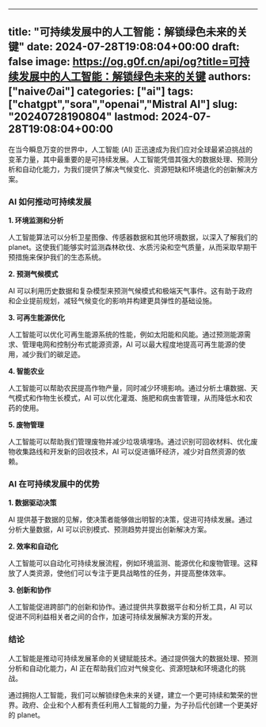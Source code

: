 
---
title: "可持续发展中的人工智能：解锁绿色未来的关键"
date: 2024-07-28T19:08:04+00:00
draft: false
image: https://og.g0f.cn/api/og?title=可持续发展中的人工智能：解锁绿色未来的关键
authors: ["naiveのai"]
categories: ["ai"]
tags: ["chatgpt","sora","openai","Mistral AI"]
slug: "20240728190804"
lastmod: 2024-07-28T19:08:04+00:00
---
在当今瞬息万变的世界中，人工智能 (AI) 正迅速成为我们应对全球最紧迫挑战的变革力量，其中最重要的是可持续发展。人工智能凭借其强大的数据处理、预测分析和自动化能力，为我们提供了解决气候变化、资源短缺和环境退化的创新解决方案。

### AI 如何推动可持续发展

**1. 环境监测和分析**

人工智能算法可以分析卫星图像、传感器数据和其他环境数据，以深入了解我们的 planet。这使我们能够实时监测森林砍伐、水质污染和空气质量，从而采取早期干预措施来保护我们的生态系统。

**2. 预测气候模式**

AI 可以利用历史数据和复杂模型来预测气候模式和极端天气事件。这有助于政府和企业提前规划，减轻气候变化的影响并构建更具弹性的基础设施。

**3. 可再生能源优化**

人工智能可以优化可再生能源系统的性能，例如太阳能和风能。通过预测能源需求、管理电网和控制分布式能源资源，AI 可以最大程度地提高可再生能源的使用，减少我们的碳足迹。

**4. 智能农业**

人工智能可以帮助农民提高作物产量，同时减少环境影响。通过分析土壤数据、天气模式和作物生长模式，AI 可以优化灌溉、施肥和病虫害管理，从而降低水和农药的使用。

**5. 废物管理**

人工智能可以帮助我们管理废物并减少垃圾填埋场。通过识别可回收材料、优化废物收集路线和开发新的回收技术，AI 可以促进循环经济，减少对自然资源的依赖。

### AI 在可持续发展中的优势

**1. 数据驱动决策**

AI 提供基于数据的见解，使决策者能够做出明智的决策，促进可持续发展。通过分析大量数据，AI 可以识别模式、预测趋势并提出创新解决方案。

**2. 效率和自动化**

人工智能可以自动化可持续发展流程，例如环境监测、能源优化和废物管理。这释放了人类资源，使他们可以专注于更具战略性的任务，并提高整体效率。

**3. 创新和协作**

人工智能促进跨部门的创新和协作。通过提供共享数据平台和分析工具，AI 可以促进不同利益相关者之间的合作，加速可持续发展解决方案的开发。

### 结论

人工智能是推动可持续发展革命的关键赋能技术。通过提供强大的数据处理、预测分析和自动化能力，AI 正在帮助我们应对气候变化、资源短缺和环境退化的挑战。

通过拥抱人工智能，我们可以解锁绿色未来的关键，建立一个更可持续和繁荣的世界。政府、企业和个人都有责任利用人工智能的力量，为子孙后代创建一个更美好的 planet。